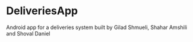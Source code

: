 # DeliveriesApp

Android app for a deliveries system built by Gilad Shmueli, Shahar Amshili and Shoval Daniel
